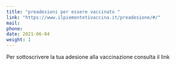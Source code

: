 ```yaml
---
title: "preadesioni per essere vaccinato "
link: "https://www.ilpiemontetivaccina.it/preadesione/#/"
mail: 
phone: 
date: 2021-06-04
weight: 1
---
```


Per sottoscrivere la tua adesione alla vaccinazione consulta il link 